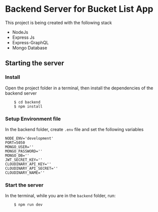 # Backend Server for Bucket List App

This project is being created with the following stack

- NodeJs
- Express Js
- Express-GraphQL
- Mongo Database

## Starting the server

### Install

Open the project folder in a terminal, then install the dependencies of the backend server

```
    $ cd backend
    $ npm install
```

### Setup Environment file

In the backend folder, create `.env` file and set the following variables

```
NODE_ENV='development'
PORT=5050
MONGO_USER=''
MONGO_PASSWORD=''
MONGO_DB=''
JWT_SECRET_KEY=''
CLOUDINARY_API_KEY=''
CLOUDINARY_API_SECRET=''
CLOUDINARY_NAME=''
```

### Start the server

In the terminal, while you are in the `backend` folder, run:

```
    $ npm run dev
```
